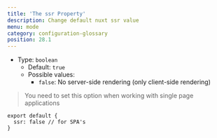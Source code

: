 ```yaml
---
title: 'The ssr Property'
description: Change default nuxt ssr value
menu: mode
category: configuration-glossary
position: 28.1
---
```


- Type: `boolean`
  - Default: `true`
  - Possible values:
    - `false`: No server-side rendering (only client-side rendering)

> You need to set this option when working with single page applications

```js{}[nuxt.config.js]
export default {
  ssr: false // for SPA's
}
```
